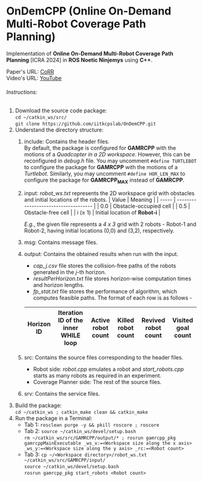 # OnDemCPP (Online On-Demand Multi-Robot Coverage Path Planning)
Implementation of **Online On-Demand Multi-Robot Coverage Path Planning** [ICRA 2024] in **ROS Noetic Ninjemys** using **C++**.

Paper's URL: [CoRR](https://arxiv.org/abs/2303.00047)<br/>
Video's URL: [YouTube](https://www.youtube.com/watch?v=5nhysTTp2Fw)

###### Instructions:

1.  Download the source code package:<br/> 
    `cd ~/catkin_ws/src/`<br/> 
    `git clone https://github.com/iitkcpslab/OnDemCPP.git`
2.  Understand the directory structure:<br/> 
    1.  include: Contains the header files.<br/> 
        By default, the package is configured for **GAMRCPP** with the motions of a *Quadcopter in a 2D workspace*. However, this can be reconfigured in *debug.h* file. You may uncomment `#define TURTLEBOT` to configure the package for **GAMRCPP** with the motions of a *Turtlebot*. Similarly, you may uncomment `#define HOR_LEN_MAX` to configure the package for **GAMRCPP<sub>MAX</sub>** instead of **GAMRCPP**. 
    2.  input: *robot_ws.txt* represents the 2D workspace grid with obstacles and initial locations of the robots. 
         | Value      | Meaning                              |
         | -----      | ------------------------------------ |
         | 0.0        | Obstacle-occupied cell               |
         | 0.5        | Obstacle-free cell                   |
         | i (&ge; 1) | Initial location of **Robot-i**      |

        *E.g.*, the given file represents a *4 x 3* grid with 2 robots - Robot-1 and Robot-2, having initial locations (0,0) and (3,2), respectively. 
    3.  msg: Contains message files. 
    4.  output: Contains the obtained results when run with the input. 
        * *cap_j.csv* file stores the collision-free paths of the robots generated in the *j*-th horizon. 
        * *resultPerHorizon.txt* file stores horizon-wise computation times and horizon lengths. 
        * *fp_stat.txt* file stores the performance of algorithm, which computes feasible paths. The format of each row is as follows -

        | Horizon ID | Iteration ID of the inner WHILE loop | Active robot count | Killed robot count | Revived robot count | Visited goal count |
        | ---------- | ------------------------------------ | ------------------ | ------------------ | ------------------- | ------------------ |
    5.  src: Contains the source files corresponding to the header files. 
        * Robot side: *robot.cpp* emulates a robot and *start_robots.cpp* starts as many robots as required in an experiment. 
        * Coverage Planner side: The rest of the source files. 
    6.  srv: Contains the service files. 
3.  Build the package:<br/> 
    `cd ~/catkin_ws ; catkin_make clean && catkin_make`
4.  Run the package in a Terminal:
    -   Tab 1:
        `rosclean purge -y && pkill roscore ; roscore`
    -   Tab 2:
        `source ~/catkin_ws/devel/setup.bash`<br/> 
        `rm ~/catkin_ws/src/GAMRCPP/output/* ; rosrun gamrcpp_pkg gamrcppMainExecutable _ws_x:=<Workspace size along the x axis> _ws_y:=<Workspace size along the y axis> _rc:=<Robot count>`
    -   Tab 3:
        `cp ~/<Workspace directory>/robot_ws.txt ~/catkin_ws/src/GAMRCPP/input/`<br/> 
        `source ~/catkin_ws/devel/setup.bash`<br/> 
        `rosrun gamrcpp_pkg start_robots <Robot count>`

<!--##### Gazebo simulation videos with quadcopters using PX4
*   In 2D workspaces -

    https://user-images.githubusercontent.com/17489756/181875418-7d6f449d-bd06-4b48-8321-0521ec531a89.mp4

    https://user-images.githubusercontent.com/17489756/181875451-d613dc90-03b5-4e05-b1c5-5a790d403a5a.mp4

    https://user-images.githubusercontent.com/17489756/181875595-c9b6b367-5d6a-4e79-bd45-810cdf6dcf3e.mp4

    https://user-images.githubusercontent.com/17489756/181875617-02f9eb41-d5e0-4f2c-af8f-d373546cc3d3.mp4

    https://user-images.githubusercontent.com/17489756/181875620-ef5362e4-7c2c-41bf-853a-122709114350.mp4

*   In 3D workspace -

    https://user-images.githubusercontent.com/17489756/181875811-8d1fc5cb-4623-4117-93f5-34f89d61f9e1.mp4-->

